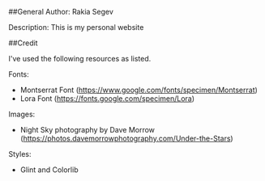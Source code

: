 ##General
Author: Rakia Segev

Description: This is my personal website


##Credit

I've used the following resources as listed.

Fonts:
 - Montserrat Font (https://www.google.com/fonts/specimen/Montserrat)
 - Lora Font (https://fonts.google.com/specimen/Lora)

Images:
 - Night Sky photography by Dave Morrow (https://photos.davemorrowphotography.com/Under-the-Stars)

Styles:
- Glint and Colorlib 





